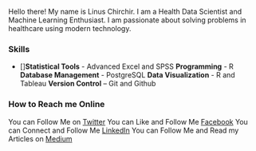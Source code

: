 Hello there! My name is Linus Chirchir. I am a Health Data Scientist and Machine Learning Enthusiast. I am passionate about solving problems in healthcare using modern technology.

### Skills

- []**Statistical Tools** - Advanced Excel and SPSS
**Programming** - R
**Database Management** - PostgreSQL
**Data Visualization** - R and Tableau
**Version Control** – Git and Github

### How to Reach me Online

You can Follow Me on [Twitter](https://twitter.com/LinusChirchir)
You can Like and Follow Me [Facebook](https://www.facebook.com/LinusChirchir)
You can Connect and Follow Me [LinkedIn](https://www.linkedin.com/in/linuschirchir)
You can Follow Me and Read my Articles on [Medium](https://linuschirchir.medium.com/)


<!--
**linuschirchir/linuschirchir** is a ✨ _special_ ✨ repository because its `README.md` (this file) appears on your GitHub profile.

Here are some ideas to get you started:

- 🔭 I’m currently working on ...
- 🌱 I’m currently learning ...
- 👯 I’m looking to collaborate on ...
- 🤔 I’m looking for help with ...
- 💬 Ask me about ...
- 📫 How to reach me: ...
- 😄 Pronouns: ...
- ⚡ Fun fact: ...
-->
